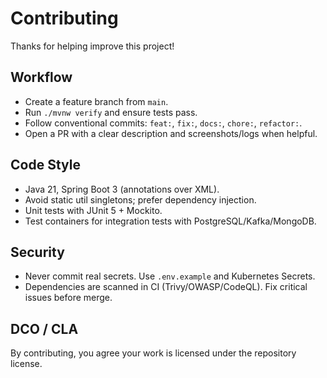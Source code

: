 # Contributing

Thanks for helping improve this project!

## Workflow
- Create a feature branch from `main`.
- Run `./mvnw verify` and ensure tests pass.
- Follow conventional commits: `feat:`, `fix:`, `docs:`, `chore:`, `refactor:`.
- Open a PR with a clear description and screenshots/logs when helpful.

## Code Style
- Java 21, Spring Boot 3 (annotations over XML).
- Avoid static util singletons; prefer dependency injection.
- Unit tests with JUnit 5 + Mockito.
- Test containers for integration tests with PostgreSQL/Kafka/MongoDB.

## Security
- Never commit real secrets. Use `.env.example` and Kubernetes Secrets.
- Dependencies are scanned in CI (Trivy/OWASP/CodeQL). Fix critical issues before merge.

## DCO / CLA
By contributing, you agree your work is licensed under the repository license.
